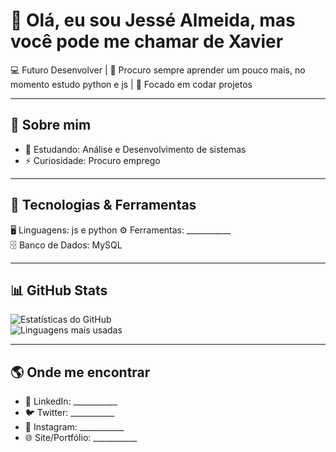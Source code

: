 # 👋 Olá, eu sou Jessé Almeida, mas você pode me chamar de Xavier

💻 Futuro Desenvolver | 🚀 Procuro sempre aprender um pouco mais, no momento estudo python e js | 🎯 Focado em codar projetos

---

## 🌟 Sobre mim
- 🌱 Estudando: Análise e Desenvolvimento de sistemas
- ⚡ Curiosidade: Procuro emprego

---

## 🚀 Tecnologias & Ferramentas
🖥️ Linguagens: js e python
⚙️ Ferramentas: ___________  
🗄️ Banco de Dados: MySQL

---

## 📊 GitHub Stats
![Estatísticas do GitHub](https://github-readme-stats.vercel.app/api?username=SEU_USUARIO&show_icons=true&theme=tokyonight)  
![Linguagens mais usadas](https://github-readme-stats.vercel.app/api/top-langs/?username=SEU_USUARIO&layout=compact&theme=tokyonight)  

---

## 🌎 Onde me encontrar
- 💼 LinkedIn: ___________
- 🐦 Twitter: ___________
- 📸 Instagram: ___________
- 🌐 Site/Portfólio: ___________
